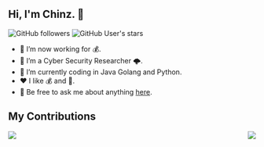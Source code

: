 ## Hi, I'm Chinz. 👋 
![GitHub followers](https://img.shields.io/github/followers/Ch1n2?style=social)   ![GitHub User's stars](https://img.shields.io/github/stars/Ch1n2?style=social)

- 🔭 I’m now working for 💰.
- 🌱 I’m a Cyber Security Researcher 🌩. 
- 🤔 I’m currently coding in Java Golang and Python.
- ❤️ I like 💰 and 🚗.
- 💬 Be free to ask me about anything [here](https://github.com/Ch1n2).

## My Contributions
<img align="left" src="https://github-readme-stats.vercel.app/api?username=Ch1n2&show_icons=true&hide_border=true">
<img align="right" src="https://github-readme-stats.vercel.app/api/top-langs/?username=Ch1n2&hide_border=true">

<!---
## Skills
<img alt="Docker" src="https://img.shields.io/badge/-Docker-46a2f1?style=flat-square&logo=docker&logoColor=white" />
<img alt="git" src="https://img.shields.io/badge/-Git-F05032?style=flat-square&logo=git&logoColor=white" />
<img alt="go" src="https://img.shields.io/badge/-Go-F7B93E?style=flat-square&logo=go&logoColor=white" />
<img alt="[VS Code" src="https://img.shields.io/badge/-VSCode-%23007ACC?style=flat-square&logo=visual-studio-code" />

## Tools
<code><img height="20" src="https://raw.githubusercontent.com/github/explore/80688e429a7d4ef2fca1e82350fe8e3517d3494d/topics/git/git.png"></code>
<code><img height="20" src="https://raw.githubusercontent.com/github/explore/80688e429a7d4ef2fca1e82350fe8e3517d3494d/topics/visual-studio-code/visual-studio-code.png"></code>
<code><img height="20" src="https://raw.githubusercontent.com/github/explore/80688e429a7d4ef2fca1e82350fe8e3517d3494d/topics/macos/macos.png"></code>

-->
